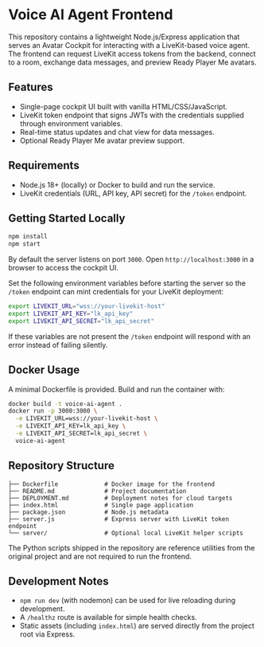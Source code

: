 # Voice AI Agent Frontend

This repository contains a lightweight Node.js/Express application that serves an Avatar Cockpit for interacting with a LiveKit-based voice agent. The frontend can request LiveKit access tokens from the backend, connect to a room, exchange data messages, and preview Ready Player Me avatars.

## Features

- Single-page cockpit UI built with vanilla HTML/CSS/JavaScript.
- LiveKit token endpoint that signs JWTs with the credentials supplied through environment variables.
- Real-time status updates and chat view for data messages.
- Optional Ready Player Me avatar preview support.

## Requirements

- Node.js 18+ (locally) or Docker to build and run the service.
- LiveKit credentials (URL, API key, API secret) for the `/token` endpoint.

## Getting Started Locally

```bash
npm install
npm start
```

By default the server listens on port `3000`. Open `http://localhost:3000` in a browser to access the cockpit UI.

Set the following environment variables before starting the server so the `/token` endpoint can mint credentials for your LiveKit deployment:

```bash
export LIVEKIT_URL="wss://your-livekit-host"
export LIVEKIT_API_KEY="lk_api_key"
export LIVEKIT_API_SECRET="lk_api_secret"
```

If these variables are not present the `/token` endpoint will respond with an error instead of failing silently.

## Docker Usage

A minimal Dockerfile is provided. Build and run the container with:

```bash
docker build -t voice-ai-agent .
docker run -p 3000:3000 \
  -e LIVEKIT_URL=wss://your-livekit-host \
  -e LIVEKIT_API_KEY=lk_api_key \
  -e LIVEKIT_API_SECRET=lk_api_secret \
  voice-ai-agent
```

## Repository Structure

```
├── Dockerfile             # Docker image for the frontend
├── README.md              # Project documentation
├── DEPLOYMENT.md          # Deployment notes for cloud targets
├── index.html             # Single page application
├── package.json           # Node.js metadata
├── server.js              # Express server with LiveKit token endpoint
└── server/                # Optional local LiveKit helper scripts
```

The Python scripts shipped in the repository are reference utilities from the original project and are not required to run the frontend.

## Development Notes

- `npm run dev` (with nodemon) can be used for live reloading during development.
- A `/healthz` route is available for simple health checks.
- Static assets (including `index.html`) are served directly from the project root via Express.
